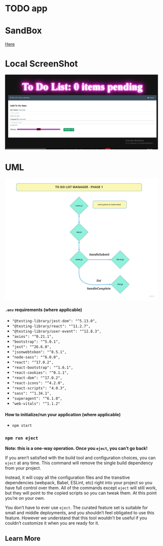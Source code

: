 # TODO app


# SandBox
[Here](https://codesandbox.io/s/confident-beaver-hx0lg?file=/src/index.js)

# Local ScreenShot 
![](https://github.com/MasteRminD6666/todo-app/blob/master/assets/local.PNG)

# UML 
![](https://github.com/MasteRminD6666/todo-app/blob/master/assets/UML-todoListManager.jpg)

#### `.env` requirements (where applicable)

- `"@testing-library/jest-dom": "^5.13.0",`
- `"@testing-library/react": "^11.2.7",`
- `"@testing-library/user-event": "^12.8.3",`
- `"axios": "^0.21.1",`
- `"bootstrap": "^5.0.1",`
- `"jest": "^26.6.0",`
- `"jsonwebtoken": "^8.5.1",`
- `"node-sass": "^6.0.0",`
- `"react": "^17.0.2",`
- `"react-bootstrap": "^1.6.1",`
- `"react-cookies": "^0.1.1",`
- `"react-dom": "^17.0.2",`
- `"react-icons": "^4.2.0",`
- `"react-scripts": "4.0.3",`
- `"sass": "^1.34.1",`
- `"superagent": "^6.1.0",`
- `"web-vitals": "^1.1.2"`




#### How to initialize/run your application (where applicable)

- `npm start`

<!-- #### How to use your library (where applicable) -->

### `npm run eject`
**Note: this is a one-way operation. Once you `eject`, you can’t go back!**

If you aren’t satisfied with the build tool and configuration choices, you can `eject` at any time. This command will remove the single build dependency from your project.

Instead, it will copy all the configuration files and the transitive dependencies (webpack, Babel, ESLint, etc) right into your project so you have full control over them. All of the commands except `eject` will still work, but they will point to the copied scripts so you can tweak them. At this point you’re on your own.

You don’t have to ever use `eject`. The curated feature set is suitable for small and middle deployments, and you shouldn’t feel obligated to use this feature. However we understand that this tool wouldn’t be useful if you couldn’t customize it when you are ready for it.

## Learn More

